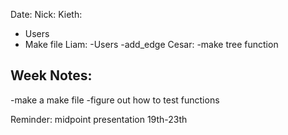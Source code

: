 Date: 
Nick:
Kieth:
- Users
- Make file
Liam:
-Users
-add_edge
Cesar: 
-make tree function

Week Notes:
-
-make a make file
-figure out how to test functions

Reminder: midpoint presentation 19th-23th 